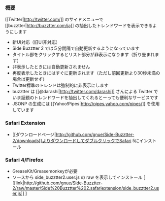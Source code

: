 ### 概要

[[Twitter|http://twitter.com/]] のサイドメニューで [[buzztter|http://buzztter.com/ja]] の抽出したトレンドワードを表示できるようにします

* 新UI対応（旧UI非対応）
* Side Buzztter 2 では５分間隔で自動更新するようになっています
* タイトル部をクリックするとリスト部分が非表示になります（折り畳まれます）
* 非表示したときには自動更新されません
* 再度表示したときにはすぐに更新されます（ただし前回更新より30秒未満の場合は更新せず）
* Twitter標準のトレンドは強制的に非表示にします
* buzztter は  [[@darashi|http://twitter.com/darashi]] さんによる Twitter でいま話題のトレンドワードを抽出してくれるとーっても便利なサービスです
* JSONP の生成には  [[Yahoo!Pipes|http://pipes.yahoo.com/pipes/]] を使用しています

### Safari Extension

* [[ダウンロードページ|http://github.com/gnue/Side-Buzztter-2/downloads]]よりダウンロードしてダブルクリックでSafari 5にインストール

### Safari 4/Firefox

* GreaseKit/Greasemonkeyが必要
* ソースから side_buzztter2.user.js の raw を表示してインストール [ [[link|http://github.com/gnue/Side-Buzztter-2/raw/master/Side%20Buzztter%202.safariextension/side_buzztter2.user.js]] ]
